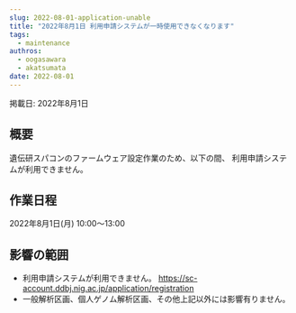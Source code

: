 ```yaml
---
slug: 2022-08-01-application-unable
title: "2022年8月1日 利用申請システムが一時使用できなくなります"
tags:
  - maintenance
authros:
  - oogasawara
  - akatsumata
date: 2022-08-01
---
```


掲載日: 2022年8月1日

## 概要

遺伝研スパコンのファームウェア設定作業のため、以下の間、 利用申請システムが利用できません。



## 作業日程

2022年8月1日(月) 10:00～13:00


## 影響の範囲

- 利用申請システムが利用できません。
https://sc-account.ddbj.nig.ac.jp/application/registration
- 一般解析区画、個人ゲノム解析区画、その他上記以外には影響有りません。
